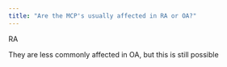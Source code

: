 ```yaml
---
title: "Are the MCP's usually affected in RA or OA?"
---
```

RA

They are less commonly affected in OA, but this is still possible

